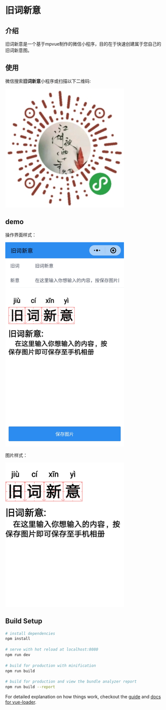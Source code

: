 # 旧词新意

## 介绍

旧词新意是一个基于mpvue制作的微信小程序，目的在于快速创建属于您自己的旧词新意图。

## 使用

微信搜索**旧词新意**小程序或扫描以下二维码:

<img src="https://github.com/tuxinghuan/strange-word/blob/master/static/img/QRcode.jpg" width="375">

## demo
操作界面样式：

<img src="https://github.com/tuxinghuan/strange-word/blob/master/static/img/demo1.png" width="375">

图片样式：


<img src="https://github.com/tuxinghuan/strange-word/blob/master/static/img/demo2.jpeg" width="375">



## Build Setup

``` bash
# install dependencies
npm install

# serve with hot reload at localhost:8080
npm run dev

# build for production with minification
npm run build

# build for production and view the bundle analyzer report
npm run build --report
```

For detailed explanation on how things work, checkout the [guide](http://vuejs-templates.github.io/webpack/) and [docs for vue-loader](http://vuejs.github.io/vue-loader).

